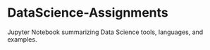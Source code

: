 # DataScience-Assignments
Jupyter Notebook summarizing Data Science tools, languages, and examples.
